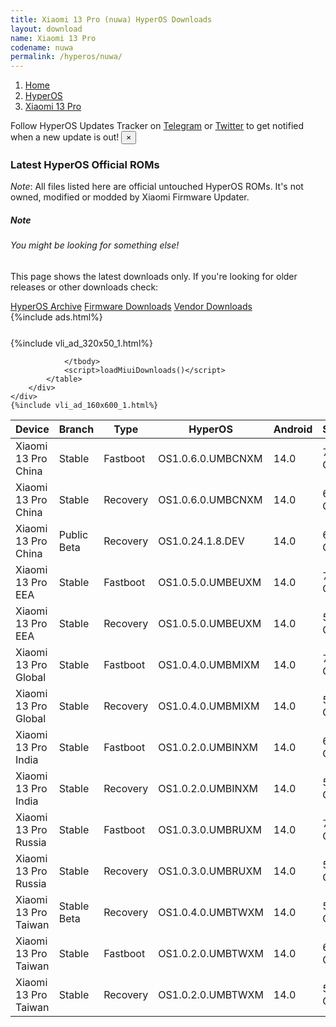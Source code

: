 ```yaml
---
title: Xiaomi 13 Pro (nuwa) HyperOS Downloads
layout: download
name: Xiaomi 13 Pro
codename: nuwa
permalink: /hyperos/nuwa/
---
```

<nav aria-label="breadcrumb">
    <ol class="breadcrumb">
        <li class="breadcrumb-item"><a href="/">Home</a></li>
        <li class="breadcrumb-item"><a href="/hyperos/">HyperOS</a></li>
        <li class="breadcrumb-item active" aria-current="page"><a href="/hyperos/nuwa/">Xiaomi 13 Pro</a></li>
    </ol>
</nav>
<div class="alert alert-primary alert-dismissible fade show" role="alert">
    Follow HyperOS Updates Tracker on <a href="https://t.me/MIUIUpdatesTracker" class="alert-link">Telegram</a>
     or <a href="https://twitter.com/MiFwUpdater" class="alert-link">Twitter</a> to get notified when a new update is out!
    <button type="button" class="close" data-dismiss="alert" aria-label="Close">
        <span aria-hidden="true">&times;</span>
    </button>
</div>

### Latest HyperOS Official ROMs
*Note*: All files listed here are official untouched HyperOS ROMs. It's not owned, modified or modded by Xiaomi Firmware Updater.
<div class="card">
  <div class="card-body">
    <h5 class="card-title">Note</h5>
    <h6 class="card-subtitle mb-2 text-muted">You might be looking for something else!</h6>
    <p class="card-text">This page shows the latest downloads only.
     If you're looking for older releases or other downloads check:</p>
    <a href="/archive/hyperos/nuwa/" class="card-link">HyperOS Archive</a>
    <a href="/firmware/nuwa/" class="card-link">Firmware Downloads</a>
    <a href="/vendor/nuwa/" class="card-link">Vendor Downloads</a>
  </div>
</div>
{%include ads.html%}
<div class="row justify-content-center">
    <div class="col-10">
        <div class="table-responsive-md" style="margin-top: 25px;">
            {%include vli_ad_320x50_1.html%}
            <table id="miui" class="display dt-responsive nowrap compact table table-striped table-hover table-sm">
                <thead class="thead-dark">
                    <tr>
                        <th data-ref="device">Device</th>
                        <th data-ref="branch">Branch</th>
                        <th data-ref="type">Type</th>
                        <th data-ref="miui">HyperOS</th>
                        <th data-ref="android">Android</th>
                        <th data-ref="size">Size</th>
                        <th data-ref="size">Date</th>
                        <th data-ref="link">Link</th>
                    </tr>
                </thead>
                <tbody>
                <tr><td>Xiaomi 13 Pro China</td><td>Stable</td><td>Fastboot</td><td>OS1.0.6.0.UMBCNXM</td><td>14.0</td><td>7.0 GB</td><td>2024-03-12</td><td><a href="/hyperos/nuwa/stable/OS1.0.6.0.UMBCNXM/">Download</a></td></tr>
<tr><td>Xiaomi 13 Pro China</td><td>Stable</td><td>Recovery</td><td>OS1.0.6.0.UMBCNXM</td><td>14.0</td><td>6.4 GB</td><td>2024-03-21</td><td><a href="/hyperos/nuwa/stable/OS1.0.6.0.UMBCNXM/">Download</a></td></tr>
<tr><td>Xiaomi 13 Pro China</td><td>Public Beta</td><td>Recovery</td><td>OS1.0.24.1.8.DEV</td><td>14.0</td><td>6.5 GB</td><td>2024-01-12</td><td><a href="/hyperos/nuwa/public beta/OS1.0.24.1.8.DEV/">Download</a></td></tr>
<tr><td>Xiaomi 13 Pro EEA</td><td>Stable</td><td>Fastboot</td><td>OS1.0.5.0.UMBEUXM</td><td>14.0</td><td>7.7 GB</td><td>2024-03-05</td><td><a href="/hyperos/nuwa/stable/OS1.0.5.0.UMBEUXM/">Download</a></td></tr>
<tr><td>Xiaomi 13 Pro EEA</td><td>Stable</td><td>Recovery</td><td>OS1.0.5.0.UMBEUXM</td><td>14.0</td><td>5.9 GB</td><td>2024-03-20</td><td><a href="/hyperos/nuwa/stable/OS1.0.5.0.UMBEUXM/">Download</a></td></tr>
<tr><td>Xiaomi 13 Pro Global</td><td>Stable</td><td>Fastboot</td><td>OS1.0.4.0.UMBMIXM</td><td>14.0</td><td>7.8 GB</td><td>2024-02-23</td><td><a href="/hyperos/nuwa/stable/OS1.0.4.0.UMBMIXM/">Download</a></td></tr>
<tr><td>Xiaomi 13 Pro Global</td><td>Stable</td><td>Recovery</td><td>OS1.0.4.0.UMBMIXM</td><td>14.0</td><td>5.9 GB</td><td>2024-02-02</td><td><a href="/hyperos/nuwa/stable/OS1.0.4.0.UMBMIXM/">Download</a></td></tr>
<tr><td>Xiaomi 13 Pro India</td><td>Stable</td><td>Fastboot</td><td>OS1.0.2.0.UMBINXM</td><td>14.0</td><td>6.4 GB</td><td>2024-03-05</td><td><a href="/hyperos/nuwa/stable/OS1.0.2.0.UMBINXM/">Download</a></td></tr>
<tr><td>Xiaomi 13 Pro India</td><td>Stable</td><td>Recovery</td><td>OS1.0.2.0.UMBINXM</td><td>14.0</td><td>5.7 GB</td><td>2024-02-23</td><td><a href="/hyperos/nuwa/stable/OS1.0.2.0.UMBINXM/">Download</a></td></tr>
<tr><td>Xiaomi 13 Pro Russia</td><td>Stable</td><td>Fastboot</td><td>OS1.0.3.0.UMBRUXM</td><td>14.0</td><td>7.5 GB</td><td>2024-02-19</td><td><a href="/hyperos/nuwa/stable/OS1.0.3.0.UMBRUXM/">Download</a></td></tr>
<tr><td>Xiaomi 13 Pro Russia</td><td>Stable</td><td>Recovery</td><td>OS1.0.3.0.UMBRUXM</td><td>14.0</td><td>5.7 GB</td><td>2024-03-07</td><td><a href="/hyperos/nuwa/stable/OS1.0.3.0.UMBRUXM/">Download</a></td></tr>
<tr><td>Xiaomi 13 Pro Taiwan</td><td>Stable Beta</td><td>Recovery</td><td>OS1.0.4.0.UMBTWXM</td><td>14.0</td><td>5.7 GB</td><td>2024-04-29</td><td><a href="/hyperos/nuwa/stable beta/OS1.0.4.0.UMBTWXM/">Download</a></td></tr>
<tr><td>Xiaomi 13 Pro Taiwan</td><td>Stable</td><td>Fastboot</td><td>OS1.0.2.0.UMBTWXM</td><td>14.0</td><td>6.7 GB</td><td>2024-01-30</td><td><a href="/hyperos/nuwa/stable/OS1.0.2.0.UMBTWXM/">Download</a></td></tr>
<tr><td>Xiaomi 13 Pro Taiwan</td><td>Stable</td><td>Recovery</td><td>OS1.0.2.0.UMBTWXM</td><td>14.0</td><td>5.7 GB</td><td>2024-01-16</td><td><a href="/hyperos/nuwa/stable/OS1.0.2.0.UMBTWXM/">Download</a></td></tr>

                </tbody>
                <script>loadMiuiDownloads()</script>
            </table>
        </div>
    </div>
    {%include vli_ad_160x600_1.html%}
</div>
